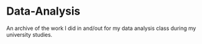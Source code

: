 # Data-Analysis
An archive of the work I did in and/out for my data analysis class during my university studies.
